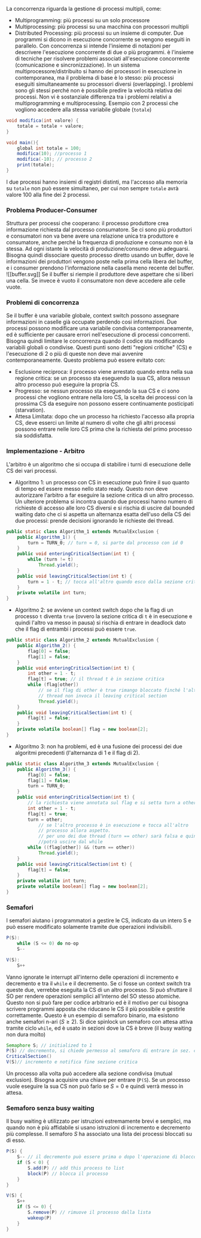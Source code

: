  La concorrenza riguarda la gestione di processi multipli, come:
- Multiprogramming: più processi su un solo processore
- Multiprocessing: più processi su una macchina con processori multipli
- Distributed Processing: più processi su un insieme di computer.
Due programmi si dicono in esecuzione concorrente se vengono eseguiti in parallelo.
Con concorrenza si intende l'insieme di notazioni per descrivere l'esecuzione concorrente di due o più programmi. è l'insieme di tecniche per risolvere problemi associati all'esecuzione concorrente (comunicazione e sincronizzazione).
In un sistema multiprocessore/distribuito si hanno dei processori in esecuzione in contemporanea, ma il problema di base è lo stesso: più processi eseguiti simultaneamente su processori diversi (overlapping). I problemi sono gli stessi perché non è possibile predire la velocità relativa dei processi. Non vi è sostanziale differenza tra i problemi relativi a multiprogramming e multiprocessing.
Esempio con 2 processi che vogliono accedere alla stessa variabile globale (`totale`)
```java
void modifica(int valore) {
	totale = totale + valore;
}

void main(){
	global int totale = 100;
	modifica(10); //processo 1
	modifica(-10); // processo 2
	print(totale);
}
```
I due processi hanno insiemi di registri distinti, ma l'accesso alla memoria su `totale` non può essere simultaneo, per cui non sempre `totale` avrà valore 100 alla fine dei 2 processi.
### Problema Producer-Consumer
Struttura per processi che cooperano: il processo produttore crea informazione richiesta dal processo consumatore. Se ci sono più produttori e consumatori non va bene avere una relazione unica tra produttore e consumatore, anche perché la frequenza di produzione e consumo non è la stessa. Ad ogni istante la velocità di produzione/consumo deve adeguarsi. Bisogna quindi dissociare questo processo diretto usando un buffer, dove le informazioni dei produttori vengono poste nella prima cella libera del buffer, e i consumer prendono l'informazione nella casella meno recente del buffer.
![[buffer.svg]]
Se il buffer si riempie il produttore deve aspettare che si liberi una cella. Se invece è vuoto il consumatore non deve accedere alle celle vuote.
### Problemi di concorrenza
Se il buffer è una variabile globale, context switch possono assegnare informazioni in caselle già occupate perdendo cosi informazioni. Due processi possono modificare una variabile condivisa contemporaneamente, ed è sufficiente per causare errori nell'esecuzione di processi concorrenti. Bisogna quindi limitare le concorrenza quando il codice sta modificando variabili globali o condivise. Questi punti sono detti "regioni critiche" (CS) e l'esecuzione di 2 o più di queste non deve mai avvenire contemporaneamente. Questo problema può essere evitato con:
- Esclusione reciproca: il processo viene arrestato quando entra nella sua regione critica: se un processo sta eseguendo la sua CS, allora nessun altro processo può eseguire la propria CS.
- Progresso: se nessun processo sta eseguendo la sua CS e ci sono processi che vogliono entrare nella loro CS, la scelta dei processi con la prossima CS da eseguire non possono essere continuamente posticipati (starvation).
- Attesa Limitata: dopo che un processo ha richiesto l'accesso alla propria CS, deve esserci un limite al numero di volte che gli altri processi possono entrare nelle loro CS prima che la  richiesta del primo processo sia soddisfatta.
### Implementazione - Arbitro
L'arbitro è un algoritmo che si occupa di stabilire i turni di esecuzione delle CS dei vari processi.
- Algoritmo 1: un processo con CS in esecuzione può finire il suo quanto di tempo ed essere messo nello stato ready. Questo non deve autorizzare l'arbitro a far eseguire la sezione critica di un altro processo. Un ulteriore problema si incontra quando due processi hanno numero di richieste di accesso alle loro CS diversi e si rischia di uscire dal bounded waiting dato che ci si aspetta un alternanza esatta dell'uso della CS dei due processi: prende decisioni ignorando le richieste dei thread.
```java
public static class Algorithm_1 extends MutualExclusion {  
    public Algorithm_1() {  
        turn = TURN_0; // turn = 0, si parte dal processo con id 0  
    }  
    public void enteringCriticalSection(int t) {  
        while (turn != t)  
            Thread.yield();  
    }  
    public void leavingCriticalSection(int t) {  
        turn = 1 - t; // tocca all'altro quando esco dalla sezione critica  
    }  
    private volatile int turn;  
}
```
- Algoritmo 2: se avviene un context switch dopo che la flag di un processo `t` diventa `true` (ovvero la sezione critica di `t` è in esecuzione e quindi l'altro va messo in pausa) si rischia di entrare in deadlock dato che il flag di entrambi i processi può essere `true`.
```java
public static class Algorithm_2 extends MutualExclusion {  
    public Algorithm_2() {  
        flag[0] = false;  
        flag[1] = false;  
    }  
    public void enteringCriticalSection(int t) {  
        int other = 1 - t;  
        flag[t] = true; // il thread t è in sezione critica  
        while (flag[other])  
            // se il flag di other è true rimango bloccato finché l'altro  
            // thread non invoca il leaving critical section            
            Thread.yield(); 
    }  
    public void leavingCriticalSection(int t) {  
        flag[t] = false;  
    }  
    private volatile boolean[] flag = new boolean[2];  
}
```
- Algoritmo 3: non ha problemi, ed è una fusione dei processi dei due algoritmi precedenti (l'alternanza di 1 e il flag di 2).
```java
public static class Algorithm_3 extends MutualExclusion {  
    public Algorithm_3() {  
        flag[0] = false;  
        flag[1] = false;  
        turn = TURN_0;  
    }  
    public void enteringCriticalSection(int t) {  
        // la richiesta viene annotata sul flag e si setta turn a other  
        int other = 1 - t;  
        flag[t] = true;  
        turn = other;  
	        // se l'altro processo è in esecuzione e tocca all'altro 
	        // processo allora aspetto.  
	        // per uno dei due thread (turn == other) sarà falsa e quindi si 
	        //potrà uscire dal while        
        while ((flag[other]) && (turn == other))  
            Thread.yield();  
    }  
    public void leavingCriticalSection(int t) {  
        flag[t] = false;  
    }  
    private volatile int turn;  
    private volatile boolean[] flag = new boolean[2];  
}
```

### Semafori 
I semafori aiutano i programmatori a gestire le CS, indicato da un intero S e può essere modificato solamente tramite due operazioni indivisibili.
```java
P(S):
	while (S <= 0) do no-op
	S--

V(S):
	S++
```
Vanno ignorate le interrupt all'interno delle operazioni di incremento e decremento e tra il `while` e il decremento. Se ci fosse un context switch tra queste due, verrebbe eseguita la CS di un altro processo. Si può sfruttare il SO per rendere operazioni semplici all'interno del SO stesso atomiche. Questo non si può fare per codice arbitrario ed è il motivo per cui bisogna scrivere programmi apposta che riducano le CS il più possibile e gestirle correttamente. 
Questo è un esempio di semaforo binario, ma esistono anche semafori n-ari ($S\ge2$).
Si dice spinlock un semaforo con attesa attiva tramite ciclo `while`, ed è usato in sezioni dove la CS è breve (il busy waiting non dura molto)
```java
Semaphore S; // initialized to 1
P(S) // decremento, si chiede permesso al semaforo di entrare in sez. critica
CriticalSection()
V(S)// incremento e notifica fine sezione critica
```
Un processo alla volta può accedere alla sezione condivisa (mutual exclusion). Bisogna acquisire una chiave per entrare (`P(S`). Se un processo vuole eseguire la sua CS non può farlo se $S=0$ e quindi verrà messo in attesa.
### Semaforo senza busy waiting
Il busy waiting è utilizzato per istruzioni estremamente brevi e semplici, ma quando non è più affidabile si usano istruzioni di incremento e decremento più complesse.
Il semaforo $S$ ha associato una lista dei processi bloccati su di esso.
```java
P(S) {
	S-- // il decremento può essere prima o dopo l'operazione di blocco
	if (S < 0) {
		S.add(P) // add this process to list
		block(P) // blocca il processo
	}
}

V(S) {
	S++
	if (S <= 0) {
		S.remove(P) // rimuove il processo dalla lista
		wakeup(P)
	}
}
```

